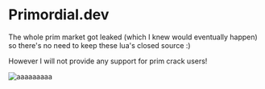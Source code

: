# Primordial.dev

The whole prim market got leaked (which I knew would eventually happen) so there's no need to keep these lua's closed source :)

However I will not provide any support for prim crack users!

![aaaaaaaaa](https://user-images.githubusercontent.com/110141728/216161275-da49a511-e7c4-4f28-b0ce-1ba5d98203d8.gif)
